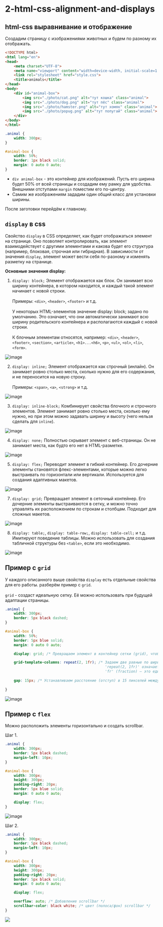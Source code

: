 # 2-html-css-alignment-and-displays
## html-css выравнивание и отображение 

Создадим страницу с изображениями животных и будем по разному их отображать. 
```html
<!DOCTYPE html>
<html lang="en">
<head>
    <meta charset="UTF-8">
    <meta name="viewport" content="width=device-width, initial-scale=1.0">
    <link rel="stylesheet" href="style.css">
    <title>animals</title>
</head>
<body>
    <div id="animal-box">
        <img src="./photo/cat.png" alt="тут кошка" class="animal">
        <img src="./photo/dog.png" alt="тут пёс" class="animal">
        <img src="./photo/hamster.png" alt="тут хомяк" class="animal">
        <img src="./photo/popug.png" alt="тут попугай" class="animal">
    </div>
</body>
</html>
```
```css
.animal {
    width: 300px;
}

#animal-box {
    width: 50%;
    border: 1px black solid;
    margin: 0 auto 0 auto;
}
```
* `div animal-box` - это контейнер для изображений. Пусть его ширина будет 50% от всей страницы и создадим ему рамку для удобства. Внешними отступами `margin` поместим его по-центру.
* Самим же изображениям зададим один общий класс для установки ширины.

После заготовки перейдём к главному.

## `display` в css

Свойство `display` в CSS определяет, как будет отображаться элемент на странице. Оно позволяет контролировать, как элемент взаимодействует с другими элементами и какова будет его структура (например, блоковая, строчная или гибридная). В зависимости от значения `display`, элемент может вести себя по-разному и изменять разметку на странице.

**Основные значения display:**
1. `display: block;`
Элемент отображается как блок. Он занимает всю ширину контейнера, в котором находится, и каждый такой элемент начинает с новой строки.<br><br>Примеры: `<div>`, `<header>`, `<footer>` и т.д.<br><br>У некоторых HTML-элементов значение display: block; задано по умолчанию. Это означает, что они автоматически занимают всю ширину родительского контейнера и располагаются каждый с новой строки.<br><br>К блочным элементам относятся, например: `<div>`, `<header>`, `<footer>`, `<section>`, `<article>`, `<h1>...<h6>`, `<p>`, `<ul>`, `<ol>`, `<li>`, `<form>`.

![image](https://github.com/user-attachments/assets/ee967388-2bee-497a-b3cb-1fe53198cf72)

2. `display: inline;`
Элемент отображается как строчный (инлайн). Он занимает ровно столько места, сколько нужно для его содержания, и не переносится на новую строку.<br><br>Примеры: `<span>`, `<a>`, `<strong>` и т.д.

![image](https://github.com/user-attachments/assets/728c6f2c-aadc-4ba8-80b0-070e8bccaf68)

3. `display: inline-block;`
Комбинирует свойства блочного и строчного элементов. Элемент занимает ровно столько места, сколько ему нужно, но при этом можно задавать ширину и высоту (чего нельзя сделать для `inline`).

![image](https://github.com/user-attachments/assets/fdde66e7-da62-4b6a-a5c3-1b8ccef93c17)

4. `display: none;`
Полностью скрывает элемент с веб-страницы. Он не занимает места, как будто его нет в HTML-разметке.

![image](https://github.com/user-attachments/assets/1de0b5ac-21c1-40f2-adcb-c8dac43b2ec7)

5. `display: flex;`
Переводит элемент в гибкий контейнер. Его дочерние элементы становятся флекс-элементами, которые можно легко выстраивать по горизонтали или вертикали. Используется для создания адаптивных макетов.

![image](https://github.com/user-attachments/assets/d8845de8-6b79-4b34-88b1-7ab9931f5d36)

7. `display: grid;`
Превращает элемент в сеточный контейнер. Его дочерние элементы выстраиваются в сетку, и можно точно управлять их расположением по строкам и столбцам. Подходит для сложных макетов.

![image](https://github.com/user-attachments/assets/8059c157-686f-4703-8ea4-cba76974affd)

8. `display: table;`, `display: table-row;`, `display: table-cell;` и т.д.
Имитируют поведение таблицы. Можно использовать для создания табличной структуры без `<table>`, если это необходимо.

![image](https://github.com/user-attachments/assets/281f9b7f-49b3-4479-bf71-9a049c67ef88)

## Пример с `grid`
У каждого описанного выше свойства `display` есть отдельные свойства для его работы. разберём пример с `grid`.<br><br>
`grid` - создаст идеальную сетку. Её можно использовать при будущей адаптации страницы. 

```css
.animal {
    width: 300px;
    border: 5px black dashed;
}

#animal-box {
    width: 50%;
    border: 5px blue solid;
    margin: 0 auto 0 auto;

    display: grid; /* Превращаем элемент в контейнер сетки (grid), чтобы управлять расположением его дочерних элементов по строкам и столбцам */

    grid-template-columns: repeat(2, 1fr); /* Задаем две равные по ширине колонки внутри сетки. 
                                              'repeat(2, 1fr)' означает "создать 2 колонки, каждая из которых занимает 1 часть доступного пространства (1fr)".
                                              'fr' (fraction) — это единица измерения, означающая долю от свободного пространства. */
    
    gap: 15px; /* Устанавливаем расстояние (отступ) в 15 пикселей между элементами сетки (и по вертикали, и по горизонтали) */
    
}
```

![image](https://github.com/user-attachments/assets/d3791c7e-f7e8-4070-a016-998312e1f248)

## Пример с `flex`

Можно расположить элементы горизонтально и создать scrollbar. 

Шаг 1.
```css
.animal {
    width: 300px;
    border: 5px black dashed;
    margin-left: 10px;
}

#animal-box {
    width: 300px;
    height: 300px;
    padding-right: 20px;
    border: 5px blue solid;
    margin: 0 auto 0 auto;

    display: flex;
}
```

![image](https://github.com/user-attachments/assets/02f655f8-6ca2-4032-aba9-b828808eaf46)

Шаг 2.
```css
.animal {
    width: 300px;
    border: 5px black dashed;
    margin-left: 10px;
}

#animal-box {
    width: 300px;
    height: 300px;
    padding-right: 20px;
    border: 5px black solid;
    margin: 0 auto 0 auto;

    display: flex;

    overflow: auto; /* Добавление scrollbar */
    scrollbar-color: black white; /* цвет (полоса/фон) scrollbar */
}
```

<img src="https://github.com/TeachKait20/NoneCode/blob/main/display+html/scroll-animals.gif?raw=true">
